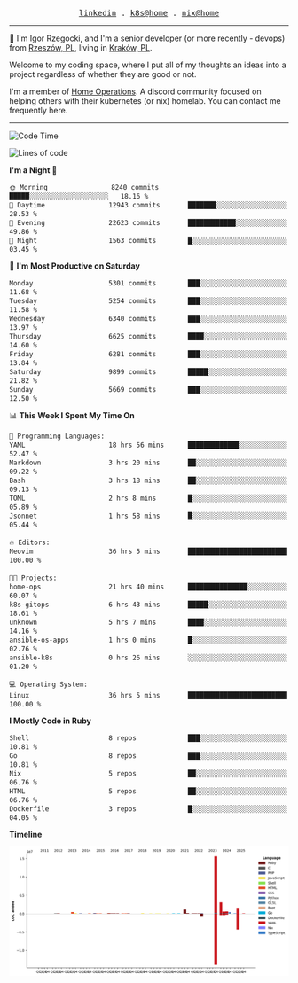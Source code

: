 <p align="center">
  <samp>
    <a href="https://www.linkedin.com/in/ajgon">linkedin</a> .
    <a href="https://github.com/deedee-ops/k8s-gitops">k8s@home</a> .
    <a href="https://github.com/deedee-ops/nixlab">nix@home</a>
  </samp>
</p>

----------------------------------------------------------------

:wave: I'm Igor Rzegocki, and I'm a senior developer (or more recently - devops) from [Rzeszów, PL](https://en.wikipedia.org/wiki/Rzesz%C3%B3w), living in [Kraków, PL](https://en.wikipedia.org/wiki/Krak%C3%B3w).

Welcome to my coding space, where I put all of my thoughts an ideas into a project regardless of whether they are good or not.

I'm a member of [Home Operations](https://discord.gg/home-operations). A discord community focused on helping others with their kubernetes (or nix) homelab. You can contact me frequently here.

----------------------------------------------------------------

<!--START_SECTION:waka-->
![Code Time](http://img.shields.io/badge/Code%20Time-928%20hrs%209%20mins-blue)

![Lines of code](https://img.shields.io/badge/From%20Hello%20World%20I%27ve%20Written-24.5%20million%20lines%20of%20code-blue)

**I'm a Night 🦉** 

```text
🌞 Morning                8240 commits        █████░░░░░░░░░░░░░░░░░░░░   18.16 % 
🌆 Daytime                12943 commits       ███████░░░░░░░░░░░░░░░░░░   28.53 % 
🌃 Evening                22623 commits       ████████████░░░░░░░░░░░░░   49.86 % 
🌙 Night                  1563 commits        █░░░░░░░░░░░░░░░░░░░░░░░░   03.45 % 
```
📅 **I'm Most Productive on Saturday** 

```text
Monday                   5301 commits        ███░░░░░░░░░░░░░░░░░░░░░░   11.68 % 
Tuesday                  5254 commits        ███░░░░░░░░░░░░░░░░░░░░░░   11.58 % 
Wednesday                6340 commits        ███░░░░░░░░░░░░░░░░░░░░░░   13.97 % 
Thursday                 6625 commits        ████░░░░░░░░░░░░░░░░░░░░░   14.60 % 
Friday                   6281 commits        ███░░░░░░░░░░░░░░░░░░░░░░   13.84 % 
Saturday                 9899 commits        █████░░░░░░░░░░░░░░░░░░░░   21.82 % 
Sunday                   5669 commits        ███░░░░░░░░░░░░░░░░░░░░░░   12.50 % 
```


📊 **This Week I Spent My Time On** 

```text
💬 Programming Languages: 
YAML                     18 hrs 56 mins      █████████████░░░░░░░░░░░░   52.47 % 
Markdown                 3 hrs 20 mins       ██░░░░░░░░░░░░░░░░░░░░░░░   09.22 % 
Bash                     3 hrs 18 mins       ██░░░░░░░░░░░░░░░░░░░░░░░   09.13 % 
TOML                     2 hrs 8 mins        █░░░░░░░░░░░░░░░░░░░░░░░░   05.89 % 
Jsonnet                  1 hrs 58 mins       █░░░░░░░░░░░░░░░░░░░░░░░░   05.44 % 

🔥 Editors: 
Neovim                   36 hrs 5 mins       █████████████████████████   100.00 % 

🐱‍💻 Projects: 
home-ops                 21 hrs 40 mins      ███████████████░░░░░░░░░░   60.07 % 
k8s-gitops               6 hrs 43 mins       █████░░░░░░░░░░░░░░░░░░░░   18.61 % 
unknown                  5 hrs 7 mins        ████░░░░░░░░░░░░░░░░░░░░░   14.16 % 
ansible-os-apps          1 hrs 0 mins        █░░░░░░░░░░░░░░░░░░░░░░░░   02.76 % 
ansible-k8s              0 hrs 26 mins       ░░░░░░░░░░░░░░░░░░░░░░░░░   01.20 % 

💻 Operating System: 
Linux                    36 hrs 5 mins       █████████████████████████   100.00 % 
```

**I Mostly Code in Ruby** 

```text
Shell                    8 repos             ███░░░░░░░░░░░░░░░░░░░░░░   10.81 % 
Go                       8 repos             ███░░░░░░░░░░░░░░░░░░░░░░   10.81 % 
Nix                      5 repos             ██░░░░░░░░░░░░░░░░░░░░░░░   06.76 % 
HTML                     5 repos             ██░░░░░░░░░░░░░░░░░░░░░░░   06.76 % 
Dockerfile               3 repos             █░░░░░░░░░░░░░░░░░░░░░░░░   04.05 % 
```



**Timeline**

![Lines of Code chart](https://raw.githubusercontent.com/ajgon/ajgon/master/assets/bar_graph.png)


<!--END_SECTION:waka-->
